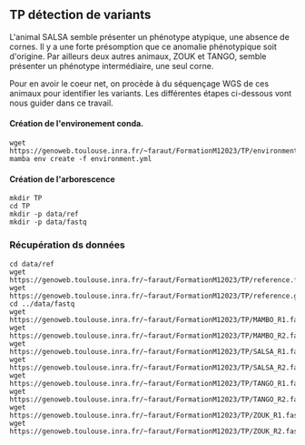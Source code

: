 ## TP détection de variants

L'animal SALSA semble présenter un phénotype atypique, une absence de cornes.
Il y a une forte présomption que ce anomalie phénotypique soit d'origine.
Par ailleurs deux autres animaux, ZOUK et TANGO, semble présenter un phénotype intermédiaire, une seul corne.

Pour en avoir le coeur net, on procède à du séquençage WGS de ces animaux pour identifier les variants.
Les différentes étapes ci-dessous vont nous guider dans ce travail.

#### Création de l'environement conda.
```
wget https://genoweb.toulouse.inra.fr/~faraut/FormationM12023/TP/environment.yml
mamba env create -f environment.yml
```

#### Création de l'arborescence
```
mkdir TP
cd TP
mkdir -p data/ref
mkdir -p data/fastq
```
### Récupération ds données
```
cd data/ref
wget https://genoweb.toulouse.inra.fr/~faraut/FormationM12023/TP/reference.fa
wget https://genoweb.toulouse.inra.fr/~faraut/FormationM12023/TP/reference.gff3.bgz
cd ../data/fastq
wget https://genoweb.toulouse.inra.fr/~faraut/FormationM12023/TP/MAMBO_R1.fastq.gz
wget https://genoweb.toulouse.inra.fr/~faraut/FormationM12023/TP/MAMBO_R2.fastq.gz
wget https://genoweb.toulouse.inra.fr/~faraut/FormationM12023/TP/SALSA_R1.fastq.gz
wget https://genoweb.toulouse.inra.fr/~faraut/FormationM12023/TP/SALSA_R2.fastq.gz
wget https://genoweb.toulouse.inra.fr/~faraut/FormationM12023/TP/TANGO_R1.fastq.gz
wget https://genoweb.toulouse.inra.fr/~faraut/FormationM12023/TP/TANGO_R2.fastq.gz
wget https://genoweb.toulouse.inra.fr/~faraut/FormationM12023/TP/ZOUK_R1.fastq.gz
wget https://genoweb.toulouse.inra.fr/~faraut/FormationM12023/TP/ZOUK_R2.fastq.gz
```


